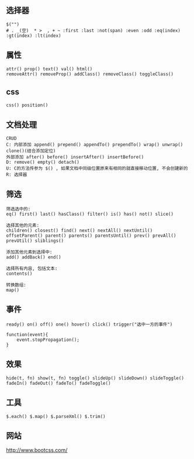 ## 选择器
	$("")
	# . _(空)  * >  , + ~ :first :last :not(span) :even :odd :eq(index) :gt(index) :lt(index)

## 属性

	attr() prop() text() val() html()
	removeAttr() removeProp() addClass() removeClass() toggleClass()

## css

	css() position()

## 文档处理

	CRUD
	C: 内部添加 append() prepend() appendTo() prependTo() wrap() unwrap() clone()(结合添加定位)
	外部添加 after() before() insertAfter() insertBefore() 
	D: remove() empty() detach()
	U: C的方法传参为 $() , 如果文档中同级位置原来有相同的就直接移动位置, 不会创建新的
	R: 选择器

## 筛选

	筛选选中的:
	eq() first() last() hasClass() filter() is() has() not() slice() 
	
	选择其他的元素:
	children() closest() find() next() nextAll() nextUntil() offsetParent() parent() parents() parentsUntil() prev() prevAll() prevUtil() sliblings() 
	
	添加其他元素到选择中:
	add() addBack() end()
	
	选择所有内容, 包括文本:
	contents()
	
	转换数组:
	map()

## 事件

	ready() on() off() one() hover() click() trigger("选中一方的事件") 
	
	function(event){
		event.stopPropagation();
	}

## 效果

	hide(t, fn) show(t, fn) toggle() slideUp() slideDown() slideToggle() fadeIn() fadeOut() fadeTo() fadeToggle() 

## 工具

```web-idl
$.each() $.map() $.parseXml() $.trim()
```

## 网站

http://www.bootcss.com/


